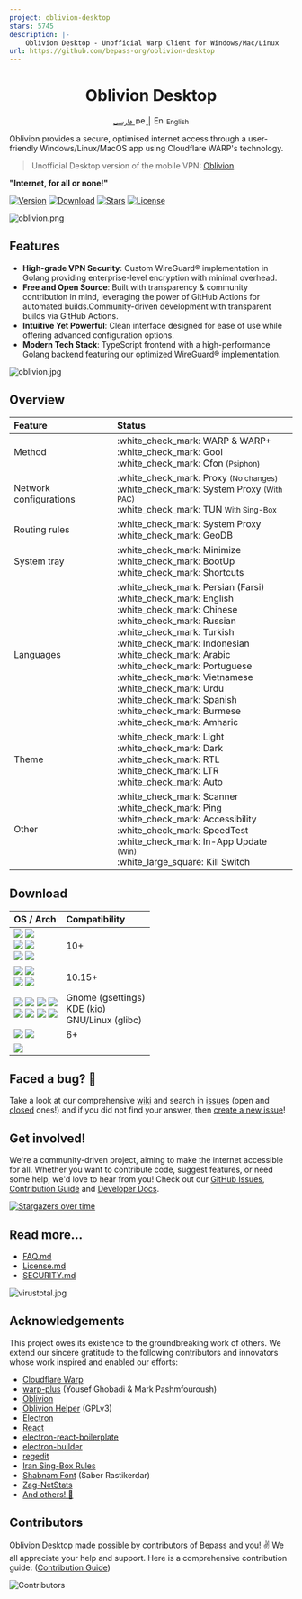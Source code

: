 ```yaml
---
project: oblivion-desktop
stars: 5745
description: |-
    Oblivion Desktop - Unofficial Warp Client for Windows/Mac/Linux
url: https://github.com/bepass-org/oblivion-desktop
---
```


<div align="center">
    <h1>Oblivion Desktop</h1>
</div>

<div align="center">
    <p>
        <a href="README-fa.md">
            <small>فارسی</small>
            <img src='assets/img/flags/iran.svg' alt='persian' style='width: 20px;height: 15px;border-radius: 3px;' />
        </a>
        | 
       <img src='assets/img/flags/gb.svg' alt='English' style='width: 20px;height: 15px;border-radius: 3px;' />
        <small>English</small>
    </p>
</div>

Oblivion provides a secure, optimised internet access through a user-friendly Windows/Linux/MacOS app using Cloudflare WARP's
technology.

> Unofficial Desktop version of the mobile VPN: [Oblivion](https://github.com/bepass-org/oblivion)

<b>"Internet, for all or none!"</b>

[![Version](https://img.shields.io/github/v/release/bepass-org/oblivion-desktop?label=Version&color=blue)](https://github.com/bepass-org/oblivion-desktop/releases/latest)
[![Download](https://img.shields.io/github/downloads/bepass-org/oblivion-desktop/total?label=Downloads)](https://github.com/bepass-org/oblivion-desktop/releases/latest)
[![Stars](https://img.shields.io/github/stars/bepass-org/oblivion-desktop?style=flat&label=Stars&color=tomato
)](https://github.com/bepass-org/oblivion-desktop)
[![License](https://img.shields.io/badge/License-Restrictive-f84e29.svg?color=white)](LICENSE.md)

![oblivion.png](screenshot/oblivion.png)

## Features

- **High-grade VPN Security**: Custom WireGuard® implementation in Golang providing enterprise-level encryption with minimal overhead.
- **Free and Open Source**: Built with transparency & community contribution in mind, leveraging the power of GitHub Actions for automated builds.Community-driven development with transparent builds via GitHub Actions.
- **Intuitive Yet Powerful**: Clean interface designed for ease of use while offering advanced configuration options.
- **Modern Tech Stack**: TypeScript frontend with a high-performance Golang backend featuring our optimized WireGuard® implementation.

![oblivion.jpg](screenshot/oblivion.jpg)

## Overview

<div align=left>
<table>
    <thead align=left>
        <tr>
            <th>Feature</th>
            <th>Status</th>
        </tr>
    </thead>
    <tbody align=left>
        <tr>
            <td>Method</td>
            <td>
                :white_check_mark:  WARP & WARP+ <br>
                :white_check_mark:  Gool<br>
                :white_check_mark:  Cfon <small>(Psiphon)</small>
            </td>
        </tr>
        <tr>
            <td>Network configurations</td>
            <td>
                :white_check_mark: Proxy <small>(No changes)</small><br>
                :white_check_mark: System Proxy <small>(With PAC)</small><br>
                :white_check_mark: TUN <small>With Sing-Box</small>
            </td>
        </tr>
        <tr>
            <td>Routing rules</td>
            <td>
                :white_check_mark: System Proxy<br>
                :white_check_mark: GeoDB
            </td>
        </tr>
        <tr>
            <td>System tray</td>
            <td>
                :white_check_mark:  Minimize<br>
                :white_check_mark: BootUp<br>
                :white_check_mark: Shortcuts
            </td>
        </tr>
        <tr>
            <td>Languages</td>
            <td>
                :white_check_mark:  Persian (Farsi) <br>
                :white_check_mark:  English <br>
                :white_check_mark:  Chinese <br>
                :white_check_mark:  Russian <br>
                :white_check_mark:  Turkish <br>
                :white_check_mark:  Indonesian <br>
                :white_check_mark:  Arabic <br>
                :white_check_mark:  Portuguese <br>
                :white_check_mark:  Vietnamese <br>
                :white_check_mark:  Urdu <br>
                :white_check_mark:  Spanish <br>
                :white_check_mark:  Burmese <br>
                :white_check_mark:  Amharic
            </td>
        </tr>
        <tr>
            <td>Theme</td>
            <td>
                :white_check_mark: Light<br>
                :white_check_mark: Dark<br>
                :white_check_mark: RTL<br>
                :white_check_mark: LTR<br>
                :white_check_mark: Auto
            </td>
        </tr>
        <tr>
            <td>Other</td>
            <td>
                :white_check_mark: Scanner<br>
                :white_check_mark: Ping<br>
                :white_check_mark: Accessibility<br>
                :white_check_mark: SpeedTest<br>
                :white_check_mark: In-App Update <small>(Win)</small><br>
                :white_large_square: Kill Switch
            </td>
        </tr>
    </tbody>
    </table>
</div>

## Download

<div align=left>
    <table>
        <thead align="left">
            <tr>
                <th>OS / Arch</th>
                <th>Compatibility</th>
            </tr>
        </thead>
        <tbody align="left">
            <tr>
                <td>
                    <a href="https://github.com/bepass-org/oblivion-desktop/releases/latest/download/oblivion-desktop-win-x64.exe"><img src="https://img.shields.io/badge/Windows-Setup x64-0C88D8.svg?logo=gitforwindows"></a>
                    <a href="https://github.com/bepass-org/oblivion-desktop/releases/latest/download/oblivion-desktop-win-x64.zip"><img src="https://img.shields.io/badge/Windows-Portable x64-005AA8.svg?logo=gitforwindows"></a>
                    <br>
                    <a href="https://github.com/bepass-org/oblivion-desktop/releases/latest/download/oblivion-desktop-win-arm64.exe"><img src="https://img.shields.io/badge/Windows-Setup arm64-0C88D8.svg?logo=gitforwindows"></a>
                    <a href="https://github.com/bepass-org/oblivion-desktop/releases/latest/download/oblivion-desktop-win-arm64.zip"><img src="https://img.shields.io/badge/Windows-Portable arm64-005AA8.svg?logo=gitforwindows"></a>
                    <br>
                    <a href="https://github.com/bepass-org/oblivion-desktop/releases/latest/download/oblivion-desktop-win-ia32.exe"><img src="https://img.shields.io/badge/Windows-Setup x86-0C88D8.svg?logo=gitforwindows"></a>
                    <a href="https://github.com/bepass-org/oblivion-desktop/releases/latest/download/oblivion-desktop-win-ia32.zip"><img src="https://img.shields.io/badge/Windows-Portable x86-005AA8.svg?logo=gitforwindows"></a>
                </td>
                <td>
                    10+<br>
                </td>
            </tr>
            <tr>
                <td>
                    <a href="https://github.com/bepass-org/oblivion-desktop/releases/latest/download/oblivion-desktop-mac-arm64.dmg"><img src="https://img.shields.io/badge/macOS-DMG arm64-F0F0F1.svg?logo=apple"></a>
                    <a href="https://github.com/bepass-org/oblivion-desktop/releases/latest/download/oblivion-desktop-mac-arm64.zip"><img src="https://img.shields.io/badge/macOS-ZIP arm64-9e9e9e.svg?logo=apple" /></a><br>
                    <a href="https://github.com/bepass-org/oblivion-desktop/releases/latest/download/oblivion-desktop-mac-x64.dmg"><img src="https://img.shields.io/badge/macOS-DMG x64-F0F0F1.svg?logo=apple"></a>
                    <a href="https://github.com/bepass-org/oblivion-desktop/releases/latest/download/oblivion-desktop-mac-x64.zip"><img src="https://img.shields.io/badge/macOS-ZIP x64-9e9e9e.svg?logo=apple" /></a>
                </td>
                <td>10.15+</td>
            </tr>
            <tr>
                <td>
                    <a href="https://github.com/bepass-org/oblivion-desktop/releases/latest/download/oblivion-desktop-linux-amd64.deb"><img src="https://img.shields.io/badge/GNU/Linux-DEB x64-DC470E.svg?logo=debian"></a>
                    <a href="https://github.com/bepass-org/oblivion-desktop/releases/latest/download/oblivion-desktop-linux-x86_64.rpm"><img src="https://img.shields.io/badge/GNU/Linux-RPM x64-01ABD2.svg?logo=redhat"></a>
                    <a href="https://github.com/bepass-org/oblivion-desktop/releases/latest/download/oblivion-desktop-linux-x64.tar.xz"><img src="https://img.shields.io/badge/GNU/Linux-tar.xz x64-EDC204.svg?logo=linux"></a>
                    <a href="https://github.com/bepass-org/oblivion-desktop/releases/latest/download/oblivion-desktop-linux-x86_64.AppImage"><img src="https://img.shields.io/badge/GNU/Linux-AppImage x64-bf7645.svg?logo=linux"></a>
                    <br>
                    <a href="https://github.com/bepass-org/oblivion-desktop/releases/latest/download/oblivion-desktop-linux-arm64.deb"><img src="https://img.shields.io/badge/GNU/Linux-DEB arm64-DC470E.svg?logo=debian"></a>
                    <a href="https://github.com/bepass-org/oblivion-desktop/releases/latest/download/oblivion-desktop-linux-aarch64.rpm"><img src="https://img.shields.io/badge/GNU/Linux-RPM arm64-01ABD2.svg?logo=redhat"></a>
                    <a href="https://github.com/bepass-org/oblivion-desktop/releases/latest/download/oblivion-desktop-linux-arm64.tar.xz"><img src="https://img.shields.io/badge/GNU/Linux-tar.xz arm64-EDC204.svg?logo=linux"></a>
                    <a href="https://github.com/bepass-org/oblivion-desktop/releases/latest/download/oblivion-desktop-linux-arm64.AppImage"><img src="https://img.shields.io/badge/GNU/Linux-AppImage arm64-bf7645.svg?logo=linux"></a>
                </td>
                <td>
                    Gnome (gsettings)<br>
                    KDE (kio)<br>
                    GNU/Linux (glibc)
                </td>
            </tr>
            <tr>
                <td>
                    <a href="https://github.com/bepass-org/oblivion/releases/latest"><img src="https://img.shields.io/badge/Android-APK Universal-0d7365.svg?logo=android"></a>
                    <a href="https://play.google.com/store/apps/details?id=org.bepass.oblivion"><img src="https://img.shields.io/badge/Android-APK Universal-044d29.svg?logo=googleplay"></a>
                </td>
                <td>6+</td>
            </tr>
            <tr>
                <td>
                    <img src="https://img.shields.io/badge/iOS-Coming soon...-pink.svg?logo=apple">
                </td>
                <td></td>
            </tr>
        </tbody>
    </table>
</div>

## Faced a bug? 🐛

Take a look at our comprehensive [wiki](https://github.com/bepass-org/oblivion-desktop/wiki) and search
in [issues](https://github.com/bepass-org/oblivion-desktop/issues) (open
and [closed](https://github.com/bepass-org/oblivion-desktop/issues?q=is%3Aissue+is%3Aclosed) ones!) and if you did not
find your answer, then [create a new issue](https://github.com/bepass-org/oblivion-desktop/issues/new/choose)!

## Get involved!

We're a community-driven project, aiming to make the internet accessible for all. Whether you want to contribute code,
suggest features, or need some help, we'd love to hear from you!
Check out
our [GitHub Issues](https://github.com/bepass-org/oblivion-desktop/issues), [Contribution Guide](CONTRIBUTING.md)
and [Developer Docs](DOCS.md).

[![Stargazers over time](https://starchart.cc/bepass-org/oblivion-desktop.svg?variant=adaptive)](https://starchart.cc/bepass-org/oblivion-desktop)

## Read more...

* [FAQ.md](FAQ.md)
* [License.md](LICENSE.md)
* [SECURITY.md](SECURITY.md)

![virustotal.jpg](screenshot/virustotal.jpg)

## Acknowledgements

This project owes its existence to the groundbreaking work of others. We extend our sincere gratitude to the following contributors and innovators whose work inspired and enabled our efforts:

- [Cloudflare Warp](https://www.cloudflare.com/application/terms/)
- [warp-plus](https://github.com/bepass-org/warp-plus/) (Yousef Ghobadi & Mark Pashmfouroush)
- [Oblivion](https://github.com/bepass-org/oblivion)
- [Oblivion Helper](https://github.com/ShadowZagrosDev/oblivion-helper) (GPLv3)
- [Electron](https://www.electronjs.org/)
- [React](https://github.com/facebook/react)
- [electron-react-boilerplate](https://github.com/electron-react-boilerplate/electron-react-boilerplate)
- [electron-builder](https://github.com/electron-userland/electron-builder)
- [regedit](https://www.npmjs.com/package/regedit)
- [Iran Sing-Box Rules](https://github.com/Chocolate4U/Iran-sing-box-rules)
- [Shabnam Font](https://rastikerdar.github.io/shabnam-font/) (Saber Rastikerdar)
- [Zag-NetStats](https://github.com/ShadowZagrosDev/Zag-NetStats)
- [And others! 🧡](package.json)

## Contributors

Oblivion Desktop made possible by contributors of Bepass and you! ✌️
We all appreciate your help and support. Here is a comprehensive contribution guide: ([Contribution Guide](CONTRIBUTING.md))

<img src="https://contrib.rocks/image?repo=bepass-org/oblivion-desktop" align="center" alt="Contributors" />

